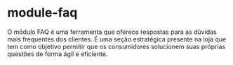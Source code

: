 # module-faq
O módulo FAQ é uma ferramenta que oferece respostas para as dúvidas mais frequentes dos clientes. É uma seção estratégica presente na loja que tem como objetivo permitir que os consumidores solucionem suas próprias questões de forma ágil e eficiente.
